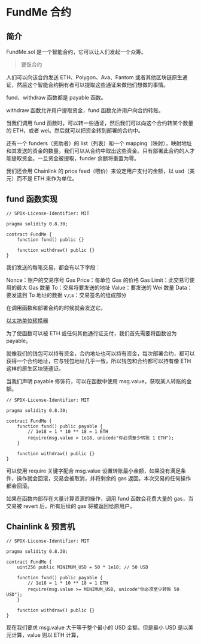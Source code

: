 # FundMe 合约

## 简介

FundMe.sol 是一个智能合约，它可以让人们发起一个众筹。

> 要饭合约

人们可以向该合约发送 ETH、Polygon、Ava、Fantom 或者其他区块链原生通证，然后这个智能合约拥有者可以提取这些通证来做他们想做的事情。

fund、withdraw 函数都是 payable 函数。

withdraw 函数允许用户提取资金，fund 函数允许用户向合约转账。

当我们调用 fund 函数时，可以转一些通证，然后我们可以向这个合约转某个数量的 ETH，或者 wei。然后就可以把资金转到部署的合约中。

还有一个 funders（资助者）的 list（列表）和一个 mapping（映射），映射地址和其发送的资金的数量。我们可以从合约中取出这些资金。只有部署此合约的人才能提取资金。一旦资金被提取，funder 余额将重置为零。

我们还会用 Chainlink 的 price feed（喂价）来设定用户支付的金额，以 usd（美元）而不是 ETH 来作为单位。

## fund 函数实现

```solidity
// SPDX-License-Identifier: MIT

pragma solidity 0.8.30;

contract FundMe {
    function fund() public {}

    function withdraw() public {}
}
```

我们发送的每笔交易，都会有以下字段：

Nonce：账户的交易序号
Gas Price：每单位 Gas 的价格
Gas Limit：此交易可使用的最大 Gas 数量
To：交易将要发送的地址
Value：要发送的 Wei 数量
Data：要发送到 To 地址的数据
v,r,s：交易签名的组成部分

在调用函数和部署合约的时候就会发送它。

[以太坊单位转换器](https://eth-converter.com)

为了使函数可以被 ETH 或任何其他通行证支付，我们首先需要将函数设为 payable。

就像我们的钱包可以持有资金，合约地址也可以持有资金，每次部署合约，都可以获得一个合约地址，它与钱包地址几乎一致，所以钱包和合约都可以持有像 ETH 这样的原生区块链通证。

当我们声明 payable 修饰符，可以在函数中使用 msg.value，获取某人转账的金额。

```solidity
// SPDX-License-Identifier: MIT

pragma solidity 0.8.30;

contract FundMe {
    function fund() public payable {
        // 1e18 = 1 * 10 ** 18 = 1 ETH
        require(msg.value > 1e18, unicode"你必须至少转账 1 ETH");
    }

    function withdraw() public {}
}
```

可以使用 require 关键字配合 msg.value 设置转账最小金额，如果没有满足条件，操作就会回滚，交易会被取消，并将剩余的 gas 返回。本次交易的任何操作都会回滚。

如果在函数内部存在大量计算资源的操作，调用 fund 函数会花费大量的 gas，当交易被 revert 后，所有后续的 gas 将被返回给原用户。

## Chainlink & 预言机

```solidity
// SPDX-License-Identifier: MIT

pragma solidity 0.8.30;

contract FundMe {
    uint256 public MINIMUM_USD = 50 * 1e18; // 50 USD

    function fund() public payable {
        // 1e18 = 1 * 10 ** 18 = 1 ETH
        require(msg.value >= MINIMUM_USD, unicode"你必须至少转账 50 USD");
    }

    function withdraw() public {}
}
```

现在我们要求 msg.value 大于等于整个最小的 USD 金额，但是最小 USD 是以美元计算，value 则以 ETH 计算，


